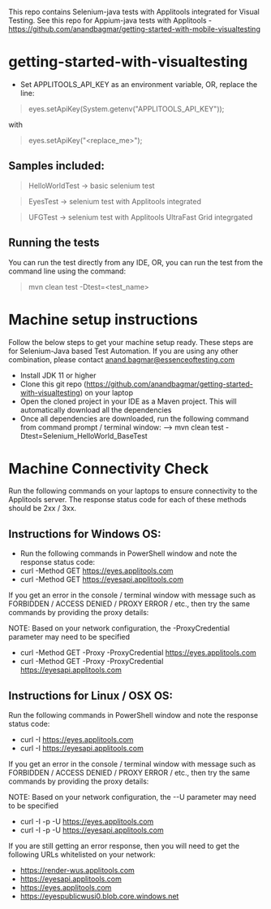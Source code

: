 This repo contains Selenium-java tests with Applitools integrated for Visual Testing.
See this repo for Appium-java tests with Applitools - https://github.com/anandbagmar/getting-started-with-mobile-visualtesting

# getting-started-with-visualtesting

* Set APPLITOOLS_API_KEY as an environment variable, OR, replace the line:
> eyes.setApiKey(System.getenv("APPLITOOLS_API_KEY"));

with 
> eyes.setApiKey("<replace_me>");

## Samples included:

> HelloWorldTest -> basic selenium test
 
> EyesTest -> selenium test with Applitools integrated
 
> UFGTest -> selenium test with Applitools UltraFast Grid integrgated

## Running the tests

You can run the test directly from any IDE, OR, you can run the test from the command line using the command:

> mvn clean test -Dtest=<test_name>

# Machine setup instructions
Follow the below steps to get your machine setup ready. These steps are for Selenium-Java based Test Automation. If you are using any other combination, please contact anand.bagmar@essenceoftesting.com
- Install JDK 11 or higher
- Clone this git repo (https://github.com/anandbagmar/getting-started-with-visualtesting) on your laptop
- Open the cloned project in your IDE as a Maven project. This will automatically download all the dependencies
- Once all dependencies are downloaded, run the following command from command prompt / terminal window:
  --> mvn clean test -Dtest=Selenium_HelloWorld_BaseTest

# Machine Connectivity Check

Run the following commands on your laptops to ensure connectivity to the Applitools server.
The response status code for each of these methods should be 2xx / 3xx.

## Instructions for Windows OS:

- Run the following commands in PowerShell window and note the response status code:
- curl -Method GET https://eyes.applitools.com
- curl -Method GET https://eyesapi.applitools.com

If you get an error in the console / terminal window with message such as FORBIDDEN / ACCESS DENIED / PROXY ERROR / etc., then try the same commands by providing the proxy details:

NOTE: Based on your network configuration, the -ProxyCredential parameter may need to be specified

- curl -Method GET -Proxy -ProxyCredential https://eyes.applitools.com
- curl -Method GET -Proxy -ProxyCredential https://eyesapi.applitools.com

## Instructions for Linux / OSX OS:
Run the following commands in PowerShell window and note the response status code:

- curl -I https://eyes.applitools.com
- curl -I https://eyesapi.applitools.com

If you get an error in the console / terminal window with message such as FORBIDDEN / ACCESS DENIED / PROXY ERROR / etc., then try the same commands by providing the proxy details:

NOTE: Based on your network configuration, the --U parameter may need to be specified
- curl -I -p -U https://eyes.applitools.com
- curl -I -p -U https://eyesapi.applitools.com

If you are still getting an error response, then you will need to get the following URLs whitelisted on your network:
- https://render-wus.applitools.com
- https://eyesapi.applitools.com
- https://eyes.applitools.com
- https://eyespublicwusi0.blob.core.windows.net 
